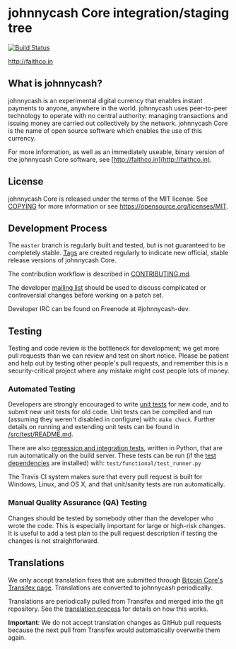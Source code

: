 johnnycash Core integration/staging tree
=====================================

[![Build Status](https://travis-ci.org/toolboc/johnnycash.svg?branch=master)](https://travis-ci.org/toolboc/johnnycash)

http://faithco.in

What is johnnycash?
----------------

johnnycash is an experimental digital currency that enables instant payments to
anyone, anywhere in the world. johnnycash uses peer-to-peer technology to operate
with no central authority: managing transactions and issuing money are carried
out collectively by the network. johnnycash Core is the name of open source
software which enables the use of this currency.

For more information, as well as an immediately useable, binary version of
the johnnycash Core software, see [http://faithco.in](http://faithco.in).

License
-------

johnnycash Core is released under the terms of the MIT license. See [COPYING](COPYING) for more
information or see https://opensource.org/licenses/MIT.

Development Process
-------------------

The `master` branch is regularly built and tested, but is not guaranteed to be
completely stable. [Tags](https://github.com/johnnycash-project/johnnycash/tags) are created
regularly to indicate new official, stable release versions of johnnycash Core.

The contribution workflow is described in [CONTRIBUTING.md](CONTRIBUTING.md).

The developer [mailing list](https://groups.google.com/forum/#!forum/johnnycash-dev)
should be used to discuss complicated or controversial changes before working
on a patch set.

Developer IRC can be found on Freenode at #johnnycash-dev.

Testing
-------

Testing and code review is the bottleneck for development; we get more pull
requests than we can review and test on short notice. Please be patient and help out by testing
other people's pull requests, and remember this is a security-critical project where any mistake might cost people
lots of money.

### Automated Testing

Developers are strongly encouraged to write [unit tests](src/test/README.md) for new code, and to
submit new unit tests for old code. Unit tests can be compiled and run
(assuming they weren't disabled in configure) with: `make check`. Further details on running
and extending unit tests can be found in [/src/test/README.md](/src/test/README.md).

There are also [regression and integration tests](/test), written
in Python, that are run automatically on the build server.
These tests can be run (if the [test dependencies](/test) are installed) with: `test/functional/test_runner.py`

The Travis CI system makes sure that every pull request is built for Windows, Linux, and OS X, and that unit/sanity tests are run automatically.

### Manual Quality Assurance (QA) Testing

Changes should be tested by somebody other than the developer who wrote the
code. This is especially important for large or high-risk changes. It is useful
to add a test plan to the pull request description if testing the changes is
not straightforward.

Translations
------------

We only accept translation fixes that are submitted through [Bitcoin Core's Transifex page](https://www.transifex.com/projects/p/bitcoin/).
Translations are converted to johnnycash periodically.

Translations are periodically pulled from Transifex and merged into the git repository. See the
[translation process](doc/translation_process.md) for details on how this works.

**Important**: We do not accept translation changes as GitHub pull requests because the next
pull from Transifex would automatically overwrite them again.
